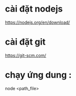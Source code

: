 # cài đặt nodejs 
https://nodejs.org/en/download/
# cài đặt git 
https://git-scm.com/
# chạy ứng dung :
  node  <path_file>